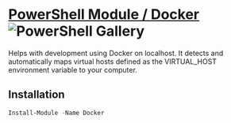 # [PowerShell Module / Docker](https://www.powershellgallery.com/packages/Docker) ![PowerShell Gallery](https://img.shields.io/powershellgallery/dt/Docker?color=black&label=Number%20of%20installations:)

Helps with development using Docker on localhost. It detects and automatically maps virtual hosts defined as the VIRTUAL_HOST environment variable to your computer.

## Installation
```powershell
Install-Module -Name Docker
```